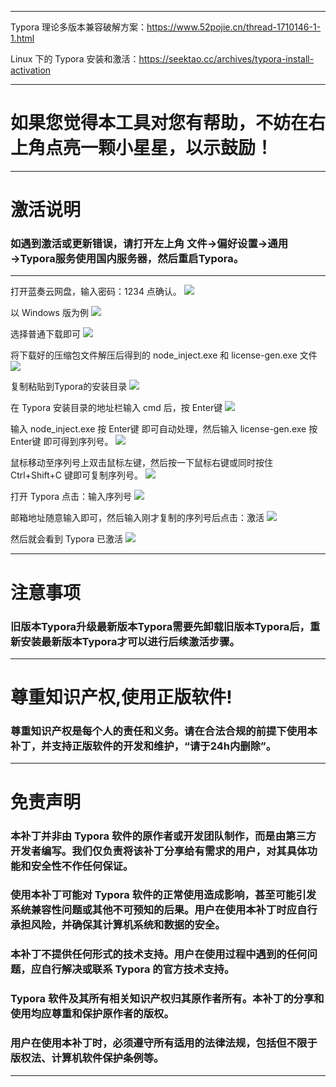 
---

Typora 理论多版本兼容破解方案：https://www.52pojie.cn/thread-1710146-1-1.html

Linux 下的 Typora 安装和激活：https://seektao.cc/archives/typora-install-activation

---

# 如果您觉得本工具对您有帮助，不妨在右上角点亮一颗小星星，以示鼓励！

---

# 激活说明

### 如遇到激活或更新错误，请打开左上角 文件→偏好设置→通用→Typora服务使用国内服务器，然后重启Typora。

---

打开蓝奏云网盘，输入密码：1234 点确认。
![](https://hub.tcpmini.news/https://raw.githubusercontent.com/743859910/Typora/master/img/Typora_0.webp)

以 Windows 版为例
![](https://hub.tcpmini.news/https://raw.githubusercontent.com/743859910/Typora/master/img/Typora_1.webp)

选择普通下载即可
![](https://hub.tcpmini.news/https://raw.githubusercontent.com/743859910/Typora/master/img/Typora_2.webp)

将下载好的压缩包文件解压后得到的 node_inject.exe 和 license-gen.exe 文件
![](https://hub.tcpmini.news/https://raw.githubusercontent.com/743859910/Typora/master/img/Typora_3.webp)

复制粘贴到Typora的安装目录
![](https://hub.tcpmini.news/https://raw.githubusercontent.com/743859910/Typora/master/img/Typora_4.webp)

在 Typora 安装目录的地址栏输入 cmd 后，按 Enter键
![](https://hub.tcpmini.news/https://raw.githubusercontent.com/743859910/Typora/master/img/Typora_5.webp)

输入 node_inject.exe 按 Enter键 即可自动处理，然后输入 license-gen.exe 按 Enter键 即可得到序列号。
![](https://hub.tcpmini.news/https://raw.githubusercontent.com/743859910/Typora/master/img/Typora_6.webp)

鼠标移动至序列号上双击鼠标左键，然后按一下鼠标右键或同时按住 Ctrl+Shift+C 键即可复制序列号。
![](https://hub.tcpmini.news/https://raw.githubusercontent.com/743859910/Typora/master/img/Typora_7.webp)

打开 Typora 点击：输入序列号
![](https://hub.tcpmini.news/https://raw.githubusercontent.com/743859910/Typora/master/img/Typora_8.webp)

邮箱地址随意输入即可，然后输入刚才复制的序列号后点击：激活
![](https://hub.tcpmini.news/https://raw.githubusercontent.com/743859910/Typora/master/img/Typora_9.webp)

然后就会看到 Typora 已激活
![](https://hub.tcpmini.news/https://raw.githubusercontent.com/743859910/Typora/master/img/Typora_10.webp)

---

# 注意事项

### 旧版本Typora升级最新版本Typora需要先卸载旧版本Typora后，重新安装最新版本Typora才可以进行后续激活步骤。

---

# 尊重知识产权,使用正版软件!

### 尊重知识产权是每个人的责任和义务。请在合法合规的前提下使用本补丁，并支持正版软件的开发和维护，“请于24h内删除”。

---

# 免责声明

### 本补丁并非由 Typora 软件的原作者或开发团队制作，而是由第三方开发者编写。我们仅负责将该补丁分享给有需求的用户，对其具体功能和安全性不作任何保证。

### 使用本补丁可能对 Typora 软件的正常使用造成影响，甚至可能引发系统兼容性问题或其他不可预知的后果。用户在使用本补丁时应自行承担风险，并确保其计算机系统和数据的安全。

### 本补丁不提供任何形式的技术支持。用户在使用过程中遇到的任何问题，应自行解决或联系 Typora 的官方技术支持。

### Typora 软件及其所有相关知识产权归其原作者所有。本补丁的分享和使用均应尊重和保护原作者的版权。

### 用户在使用本补丁时，必须遵守所有适用的法律法规，包括但不限于版权法、计算机软件保护条例等。

---
